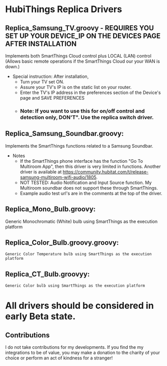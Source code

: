 # HubiThings Replica Drivers

## Replica_Samsung_TV.groovy - REQUIRES YOU SET UP YOUR DEVICE_IP ON THE DEVICES PAGE AFTER INSTALLATION
Implements both SmartThings Cloud control plus LOCAL (LAN) control (Allows basic remote operations if the SmartThings Cloud our your WAN is down.)
* Special instruction:  After installation,
  * Turn your TV set ON.
  * Assure your TV's IP is on the static list on your router.
  * Enter the TV's IP address in the preferences section of the Device's page and SAVE PREFERENCES
  * ### Note: If you want to use this for on/off control and detection only, DON'T".  Use the replica switch driver.

## Replica_Samsung_Soundbar.groovy:
Implements the SmartThings functions related to a Samsung Soundbar.
* Notes
  * If the SmartThings phone interface has the function "Go To Multiroom App", then this driver is very limited in functions.  Another driver is available at https://community.hubitat.com/t/release-samsung-multiroom-wifi-audio/1805.
  * NOT TESTED: Audio Notification and Input Source function.  My Multiroom soundbar does not support these through SmartThings.
  * Example audio test url's are in the comments at the top of the driver.

## Replica_Mono_Bulb.groovy: 
Generic Monochromatic (White) bulb using SmartThings as the execution platform


## Replica_Color_Bulb.groovy.groovy: 
    Generic Color Temperature bulb using SmartThings as the execution platform


## Replica_CT_Bulb.groovyy: 
    Generic Color bulb using SmartThings as the execution platform


# All drivers should be considered in early Beta state.  


## Contributions
I do not take contributions for my developments.  If you find the my integrations to be of value, you may make a donation to the charity of your choice or perform an act of kindness for a stranger!
